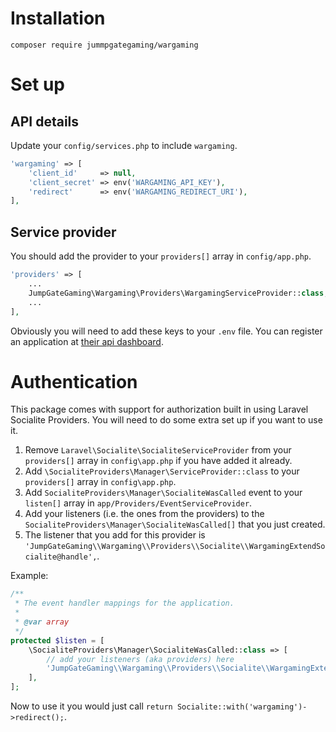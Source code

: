 # Installation

`composer require jummpgategaming/wargaming`

# Set up
## API details
Update your `config/services.php` to include `wargaming`.

```php
'wargaming' => [
    'client_id'     => null,
    'client_secret' => env('WARGAMING_API_KEY'),
    'redirect'      => env('WARGAMING_REDIRECT_URI'),
],
```

## Service provider
You should add the provider to your `providers[]` array in `config/app.php`.

```php
'providers' => [
    ...
    JumpGateGaming\Wargaming\Providers\WargamingServiceProvider::class,
    ...
],
```

Obviously you will need to add these keys to your `.env` file.  You can register an application at 
[their api dashboard](https://developers.wargaming.net/applications/).

# Authentication

This package comes with support for authorization built in using Laravel Socialite Providers. You will need to do some 
extra set up if you want to use it.

1. Remove `Laravel\Socialite\SocialiteServiceProvider` from your `providers[]` array in `config\app.php` if you have 
added it already.
1. Add `\SocialiteProviders\Manager\ServiceProvider::class` to your `providers[]` array in `config\app.php`.
1. Add `SocialiteProviders\Manager\SocialiteWasCalled` event to your `listen[]` array in 
`app/Providers/EventServiceProvider`.
1. Add your listeners (i.e. the ones from the providers) to the `SocialiteProviders\Manager\SocialiteWasCalled[]` that 
you just created.
1. The listener that you add for this provider is 
`'JumpGateGaming\\Wargaming\\Providers\\Socialite\\WargamingExtendSocialite@handle',`.

Example:
```php
/**
 * The event handler mappings for the application.
 *
 * @var array
 */
protected $listen = [
    \SocialiteProviders\Manager\SocialiteWasCalled::class => [
        // add your listeners (aka providers) here
        'JumpGateGaming\\Wargaming\\Providers\\Socialite\\WargamingExtendSocialite@handle',
    ],
];
```

Now to use it you would just call `return Socialite::with('wargaming')->redirect();`.

